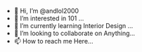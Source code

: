 - 👋 Hi, I’m @andlol2000
- 👀 I’m interested in 101 ...
- 🌱 I’m currently learning Interior Design ...
- 💞️ I’m looking to collaborate on Anything...
- 📫 How to reach me Here...

<!---
andlol2000/andlol2000 is a ✨ special ✨ repository because its `README.md` (this file) appears on your GitHub profile.
You can click the Preview link to take a look at your changes.
--->
